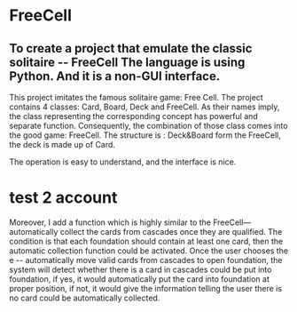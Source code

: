 # FreeCell
To create a project that emulate the classic solitaire -- FreeCell
The language is using Python. And it is a non-GUI interface.
------------------------------------------------------------------------------------------
This project imitates the famous solitaire game: Free Cell. The project contains 4 classes: Card, Board, Deck and FreeCell. As their names imply, the class representing the corresponding concept has powerful and separate function. Consequently, the combination of those class comes into the good game: FreeCell.
The structure is : 
Deck&Board form the FreeCell, the deck is made up of Card.

The operation is easy to understand, and the interface is nice.
# test 2 account

Moreover, I add a function which is highly similar to the FreeCell—automatically collect the cards from cascades once they are qualified. The condition is that each foundation should contain at least one card, then the automatic collection function could be activated. Once the user chooses the e -- automatically move valid cards from cascades to open foundation, the system will detect whether there is a card in cascades could be put into foundation, if yes, it would automatically put the card into foundation at proper position, if not, it would give the information telling the user there is no card could be automatically collected.
